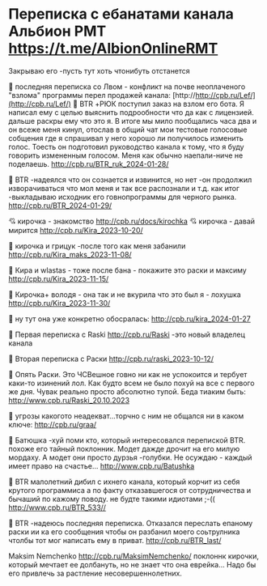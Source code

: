 # Переписка с ебанатами канала Альбион РМТ https://t.me/AlbionOnlineRMT
Закрываю его  -пусть тут хоть чтонибуть отстанется

:japanese_goblin: последняя переписка со Лвом  - конфликт на почве неоплаченого "взлома" программы  перел продажей канала: [http://http://cpb.ru/Lef/](http://cpb.ru/Lef/)
:japanese_goblin: BTR +РЮК поступил заказ на взлом его бота. Я написал ему с целью выяснить подрообности что да как с лицензией. дальше раскры ему что это я. В итоге мы мило пообщались часа два и он всеже меня кинул, отослав в общий чат мои тестовые голосовые собщения где я спрашивал у него хорошо ли получилось изменить голос. Тоесть он подготовил руководство канала к тому, что я буду говорить измененным голосом. Меня как обычно наепали-ниче не поделаешь. http://cpb.ru/BTR_ruk_2024-01-28/

:japanese_goblin: BTR -надеялся что он сознается и извинится, но нет  -он продолжил изворачиваться что мол меня и так все распознали и т.д. как итог -выкладываю исходник его говнопрограммы для черного рынка. http://cpb.ru/BTR_2024-01-29/

💘 кирочка - знакомство  http://cpb.ru/docs/kirochka
💘 кирочка - давай мирится  http://cpb.ru/Kira_2023-10-20/

:japanese_goblin: кирочка и грицук -после того как меня забанили  http://cpb.ru/Kira_maks_2023-11-08/

:japanese_goblin: Кира и wlastas - тоже после бана  - покажите это раски и максиму http://cpb.ru/Kira_2023-11-15/

:japanese_goblin: Кирочка+ володя - она так и не вкурила что это был я - лохушка http://cpb.ru/Kira_2023-11-30/ 

:japanese_goblin: ну тут она уже конкретно обосралась: http://cpb.ru/kira_2024-01-27


:japanese_goblin: Первая переписка с Raski  http://cpb.ru/Raski -это новый владелец канала

:japanese_goblin: Вторая переписка с Раски http://cpb.ru/raski_2023-10-12/

:japanese_goblin: Опять Раски. Это ЧСВешное говно ни как не успокоится и тербует каки-то изинений лол. Как будто  всем не было похуй на все с первого же дня. Чувак реально просто абсолютно тупой. Беда тиаким быть: http://www.cpb.ru/Raski_20.10.2023

:japanese_goblin: угрозы какогото неадекват...торчно с ним не общался  ни в каком ключе: http://cpb.ru/graa/

:japanese_goblin: Батюшка -хуй поми кто, который интересовался перепиской BTR. похоже его тайный поклонник. Модет дажде дрочит на его милую мордаху. А модет они просто дурзья -голубки. Не осуждаю - каждый имеет право на счастье... http://www.cpb.ru/Batushka

:japanese_goblin: BTR малолетний дибил с ихнего канала, который корчит из себя крутого программиса а по факту отказавшегося от сотрудничества и бычаший по кажому поводу. не будте такими идиотами ;-(( http://www.cpb.ru/BTR_533//

:japanese_goblin: BTR -надеюсь последняя переписка. Отказался переслать епаному раски ии ка его сообщения чтобы он разбанил моего соьтрулника чтолбы тот мог написать ему в приват. http://cpb.ru/BTR_last/

Maksim Nemchenko http://cpb.ru/MaksimNemchenko/ поклоннк кирочки, который мечтает ее долбануть, но не знает что она еврейка... Надо бы его привлечь за растление несовершеннолетних.
